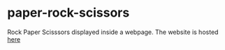 # paper-rock-scissors

Rock Paper Scisssors displayed inside a webpage.
The website is hosted [here](https://pragmaticalprogrammer.github.io/paper-rock-scissors/)
